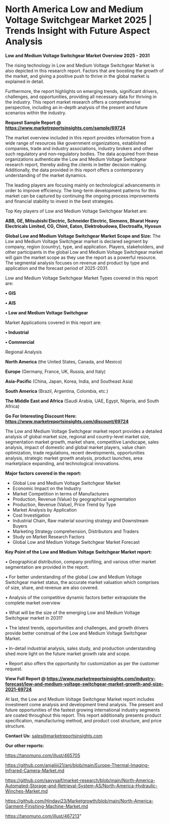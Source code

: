 # North America Low and Medium Voltage Switchgear Market 2025 | Trends Insight with Future Aspect Analysis

<Strong> Low and Medium Voltage Switchgear Market Overview 2025 - 2031</strong>

The rising technology in Low and Medium Voltage Switchgear Market is also depicted in this research report. Factors that are boosting the growth of the market, and giving a positive push to thrive in the global market is explained in detail.

Furthermore, the report highlights on emerging trends, significant drivers, challenges, and opportunities, providing all necessary data for thriving in the industry. This report market research offers a comprehensive perspective, including an in-depth analysis of the present and future scenarios within the industry.

<strong>Request Sample Report @ <a href=https://www.marketreportsinsights.com/sample/69724>https://www.marketreportsinsights.com/sample/69724</a></strong>

The market overview included in this report provides information from a wide range of resources like government organizations, established companies, trade and industry associations, industry brokers and other such regulatory and non-regulatory bodies. The data acquired from these organizations authenticate the Low and Medium Voltage Switchgear research report, thereby aiding the clients in better decision making. Additionally, the data provided in this report offers a contemporary understanding of the market dynamics.

The leading players are focusing mainly on technological advancements in order to improve efficiency. The long-term development patterns for this market can be captured by continuing the ongoing process improvements and financial stability to invest in the best strategies.

Top Key players of Low and Medium Voltage Switchgear Market are:

<strong>ABB, GE, Mitsubishi Electric, Schneider Electric, Siemens, Bharat Heavy Electricals Limited, CG, Chint, Eaton, Elektrobudowa, Electroalfa, Hyosun</strong>

<strong><b>Global Low and Medium Voltage Switchgear Market Scope and Size:</b></strong>
The Low and Medium Voltage Switchgear market is declared segment by company, region (country), type, and application. Players, stakeholders, and other participants in the global Low and Medium Voltage Switchgear market will gain the market scope as they use the report as a powerful resource. The segmental analysis focuses on revenue and product by type and application and the forecast period of 2025-2031.

Low and Medium Voltage Switchgear Market Types covered in this report are:

<strong>• GIS

• AIS

• Low and Medium Voltage Switchgear</strong>

Market Applications covered in this report are:

<strong>• Industrial

• Commercial</strong> 

Regional Analysis

<strong>North America</strong> (the United States, Canada, and Mexico)

<strong>Europe</strong> (Germany, France, UK, Russia, and Italy)

<strong>Asia-Pacific</strong> (China, Japan, Korea, India, and Southeast Asia)

<strong>South America</strong> (Brazil, Argentina, Colombia, etc.)

<strong>The Middle East and Africa</strong> (Saudi Arabia, UAE, Egypt, Nigeria, and South Africa)

<strong>Go For Interesting Discount Here: <a href=https://www.marketreportsinsights.com/discount/69724>https://www.marketreportsinsights.com/discount/69724</a></strong>

The Low and Medium Voltage Switchgear market report provides a detailed analysis of global market size, regional and country-level market size, segmentation market growth, market share, competitive Landscape, sales analysis, impact of domestic and global market players, value chain optimization, trade regulations, recent developments, opportunities analysis, strategic market growth analysis, product launches, area marketplace expanding, and technological innovations.

<strong><b>Major factors covered in the report:</b></strong>
<ul>
  <li>Global Low and Medium Voltage Switchgear Market </li>
  <li>Economic Impact on the Industry</li>
  <li>Market Competition in terms of Manufacturers</li>
  <li>Production, Revenue (Value) by geographical segmentation</li>
  <li>Production, Revenue (Value), Price Trend by Type</li>
  <li>Market Analysis by Application</li>
  <li>Cost Investigation</li>
  <li>Industrial Chain, Raw material sourcing strategy and Downstream Buyers</li>
  <li>Marketing Strategy comprehension, Distributors and Traders</li>
  <li>Study on Market Research Factors</li>
  <li>Global Low and Medium Voltage Switchgear Market Forecast</li>
</ul>

<strong><b>Key Point of the Low and Medium Voltage Switchgear Market report:</b></strong>

• Geographical distribution, company profiling, and various other market segmentation are provided in the report.

• For better understanding of the global Low and Medium Voltage Switchgear market status, the accurate market valuation which comprises of size, share, and revenue are also covered.

• Analysis of the competitive dynamic factors better extrapolate the complete market overview

• What will be the size of the emerging Low and Medium Voltage Switchgear market in 2031?

• The latest trends, opportunities and challenges, and growth drivers provide better construal of the Low and Medium Voltage Switchgear Market.

• In-detail industrial analysis, sales study, and production understanding shed more light on the future market growth rate and scope.

• Report also offers the opportunity for customization as per the customer request.

<strong><b>View Full Report @ <a href=https://www.marketreportsinsights.com/industry-forecast/low-and-medium-voltage-switchgear-market-growth-and-size-2021-69724>https://www.marketreportsinsights.com/industry-forecast/low-and-medium-voltage-switchgear-market-growth-and-size-2021-69724</a></b></strong>


At last, the Low and Medium Voltage Switchgear Market report includes investment come analysis and development trend analysis. The present and future opportunities of the fastest growing international industry segments are coated throughout this report. This report additionally presents product specification, manufacturing method, and product cost structure, and price structure.

<strong>Contact Us:</strong>
sales@marketreportsinsights.com

<strong>Our other reports:</strong>

<a href=https://tanomuno.com/illust/465705>https://tanomuno.com/illust/465705</a>

<a href=https://github.com/anjaliiii21/anj/blob/main/Europe-Thermal-Imaging-Infrared-Camera-Market.md>https://github.com/anjaliiii21/anj/blob/main/Europe-Thermal-Imaging-Infrared-Camera-Market.md</a>

<a href=https://github.com/sayysaif/market-research/blob/main/North-America-Automated-Storage-and-Retrieval-System-AS/North-America-Hydraulic-Winches-Market.md>https://github.com/sayysaif/market-research/blob/main/North-America-Automated-Storage-and-Retrieval-System-AS/North-America-Hydraulic-Winches-Market.md</a>

<a href=https://github.com/Hindavi23/Marketgrowth/blob/main/North-America-Garment-Finishing-Machine-Market.md>https://github.com/Hindavi23/Marketgrowth/blob/main/North-America-Garment-Finishing-Machine-Market.md</a>

<a href=https://tanomuno.com/illust/467213>https://tanomuno.com/illust/467213</a>"
